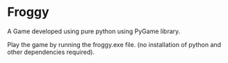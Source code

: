 # Froggy
A Game developed using pure python using PyGame library.

Play the game by running the froggy.exe file. (no installation of python and other dependencies required).

